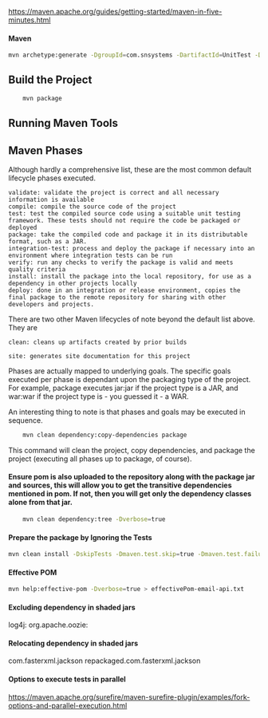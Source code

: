 https://maven.apache.org/guides/getting-started/maven-in-five-minutes.html

#### Maven

```sh
mvn archetype:generate -DgroupId=com.snsystems -DartifactId=UnitTest -DarchetypeArtifactId=maven-archetype-quickstart -DinteractiveMode=false
```

## Build the Project

```sh
    mvn package
```
	
## Running Maven Tools
## Maven Phases

Although hardly a comprehensive list, these are the most common default lifecycle phases executed.

    validate: validate the project is correct and all necessary information is available
    compile: compile the source code of the project
    test: test the compiled source code using a suitable unit testing framework. These tests should not require the code be packaged or deployed
    package: take the compiled code and package it in its distributable format, such as a JAR.
    integration-test: process and deploy the package if necessary into an environment where integration tests can be run
    verify: run any checks to verify the package is valid and meets quality criteria
    install: install the package into the local repository, for use as a dependency in other projects locally
    deploy: done in an integration or release environment, copies the final package to the remote repository for sharing with other developers and projects.

There are two other Maven lifecycles of note beyond the default list above. They are

    clean: cleans up artifacts created by prior builds

    site: generates site documentation for this project

Phases are actually mapped to underlying goals. The specific goals executed per phase is dependant upon the packaging type of the project. For example, package executes jar:jar if the project type is a JAR, and war:war if the project type is - you guessed it - a WAR.

An interesting thing to note is that phases and goals may be executed in sequence.

```sh
    mvn clean dependency:copy-dependencies package
```

This command will clean the project, copy dependencies, and package the project (executing all phases up to package, of course).


#### Ensure pom is also uploaded to the repository along with the package jar and sources, this will allow you to get the transitive dependencies mentioned in pom. If not, then you will get only the dependency classes alone from that jar.

```sh
    mvn clean dependency:tree -Dverbose=true
```

#### Prepare the package by Ignoring the Tests
```sh
mvn clean install -DskipTests -Dmaven.test.skip=true -Dmaven.test.failure.ignore=true
```

#### Effective POM
```sh
mvn help:effective-pom -Dverbose=true > effectivePom-email-api.txt
```

#### Excluding dependency in shaded jars

 <artifactSet>
   <excludes>
     <exlcude>log4j:</exlcude>
	 <exlcude>org.apache.oozie:</exlcude>
   </excludes>
 </artifactSet>

#### Relocating dependency in shaded jars

 <relocations>
   <relocation>
     <pattern>com.fasterxml.jackson</pattern>
	 <sharedPattern>repackaged.com.fasterxml.jackson</sharedPattern>
   </relocation>
 </relocations>

#### Options to execute tests in parallel 

https://maven.apache.org/surefire/maven-surefire-plugin/examples/fork-options-and-parallel-execution.html
